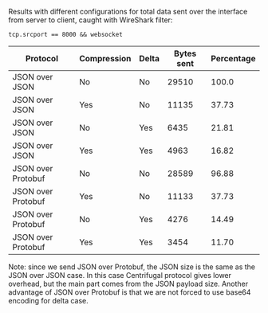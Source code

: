 Results with different configurations for total data sent over the interface from server to client,
caught with WireShark filter:

```
tcp.srcport == 8000 && websocket
```

| Protocol           | Compression | Delta     | Bytes sent | Percentage |
|--------------------|-------------|-----------|------------|------------|
| JSON over JSON     | No          | No        | 29510      | 100.0      | 
| JSON over JSON     | Yes         | No        | 11135      | 37.73      | 
| JSON over JSON     | No          | Yes       | 6435       | 21.81      |
| JSON over JSON     | Yes         | Yes       | 4963       | 16.82      |
| JSON over Protobuf | No          | No        | 28589      | 96.88      |
| JSON over Protobuf | Yes         | No        | 11133      | 37.73      |
| JSON over Protobuf | No          | Yes       | 4276       | 14.49      |
| JSON over Protobuf | Yes         | Yes       | 3454       | 11.70      |

Note: since we send JSON over Protobuf, the JSON size is the same as the JSON over JSON case.
In this case Centrifugal protocol gives lower overhead, but the main part comes from the JSON payload size.
Another advantage of JSON over Protobuf is that we are not forced to use base64 encoding for delta case.
